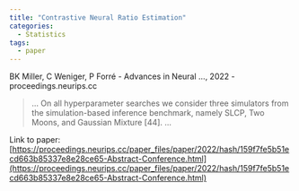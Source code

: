 ```yaml
---
title: "Contrastive Neural Ratio Estimation"
categories:
  - Statistics
tags:
  - paper
---
```

BK Miller, C Weniger, P Forré - Advances in Neural …, 2022 - proceedings.neurips.cc

>… On all hyperparameter searches we consider three simulators from the simulation-based inference benchmark, namely SLCP, Two Moons, and Gaussian Mixture [44]. …

Link to paper: [https://proceedings.neurips.cc/paper_files/paper/2022/hash/159f7fe5b51ecd663b85337e8e28ce65-Abstract-Conference.html](https://proceedings.neurips.cc/paper_files/paper/2022/hash/159f7fe5b51ecd663b85337e8e28ce65-Abstract-Conference.html)
